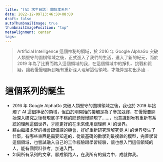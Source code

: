 ```yaml
---
title: "[AI 求生日誌] 關於本系列"
date: 2022-12-09T13:46:50+08:00
draft: false
autoThumbnailImage: true
thumbnailImagePosition: "top"
metaAlignment: center
tags: 
---
```

> Artificial Intelligence 這個神秘的領域，於 2016 年 Google AlphaGo 突破人類堅守的圍棋領域之後，正式進入了我們的生活，進入了新的紀元，而於 2019 年為了比賽而踏入這個領域的我，在這個領域中的掙扎、挑戰和質疑，讓我慢慢理解到唯有重新深入理解這個領域，才能算是初出茅廬…
<!--more-->

# 這個系列的誕生

* 2016 年 Google AlphaGo 突破人類堅守的圍棋領域之後，我也於 2019 年接觸了 AI 這個神秘的領域，但由於剛開始的接觸是為了參加競賽，在慢慢要開始深入研究之後發現底子不穩的問題慢慢顯現了……，也意識到唯有重新有系統的理解這個世界，才能更好的在未來使用跟理解 AI 的世界。
* 藉由繼續求學的機會跟備課的機會，好好重新研究理解究竟 AI 的世界發生了什麼，有哪些東西是需要知道的，從最基礎的數學到最複雜的模型，完善學習這個領域，也嘗試融入自己的工作經驗跟學習經驗，讓也想入門這個領域的人，能有個資料參考，加速入門。
* 如同所有系列的文章，願成領路人，在我所有的努力中，成就你我。
